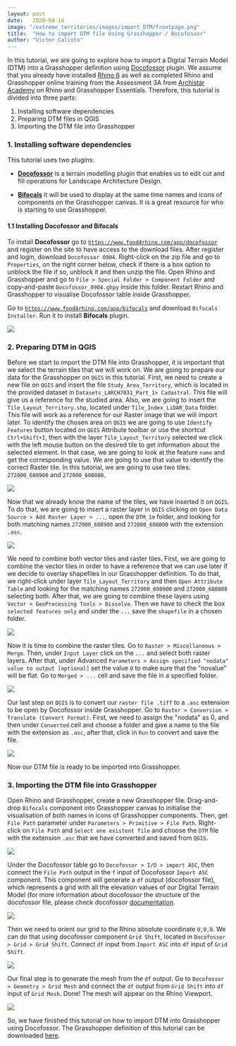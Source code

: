 ```yaml
---
layout: post
date:   2020-04-14
image: "/extreme_territories/images/import_DTM/frontpage.png"
title:  "How to import DTM file Using Grasshopper / Docofossor"
author: "Victor Calixto"
---
```


In this tutorial, we are going to explore how to import a Digital Terrain Model (DTM) into a Grasshopper definition using [Docofossor](https://www.food4rhino.com/app/docofossor) plugin. We assume that you already have installed [Rhino 6](https://www.rhino3d.com/download) as well as completed Rhino and Grasshopper online training from the Assessment 3A from [Archistar Academy](https://academy.archistar.ai/) on Rhino and Grasshopper Essentials.
Therefore, this tutorial is divided into three parts:

1. Installing software dependencies 
1. Preparing DTM files in QGIS
1. Importing the DTM file into Grasshopper

### 1. Installing software dependencies 

This tutorial uses two plugins:

* **[Docofossor](https://www.food4rhino.com/app/docofossor)** is a terrain modelling plugin that enables us to edit cut and fill operations for Landscape Architecture Design.

* **[Bifocals](https://www.food4rhino.com/app/bifocals)** it will be used to display at the same time names and icons of components on the Grasshopper canvas. It is a great resource for who is starting to use Grasshopper.


#### 1.1 Installing Docofossor and Bifocals

To install **Docofossor** go to [`https://www.food4rhino.com/app/docofossor`](https://www.food4rhino.com/app/docofossor) and register on the site to have access to the download files. After register and login, download `Docofossor 0904`. Right-click on the zip file and go to `Properties`, on the right corner below, check if there is a box option to unblock the file if so, unblock it and then unzip the file. Open Rhino and Grasshopper and go to `File > Special Folder > Component Folder` and copy-and-paste `Docofossor_0904.ghpy` inside this folder. Restart Rhino and Grasshopper to visualise Docofossor table inside Grasshopper. 

Go to [`https://www.food4rhino.com/app/bifocals`](https://www.food4rhino.com/app/bifocals) and download `Bifocals Installer`. Run it to install **Bifocals** plugin.

![](/extreme_territories/images/import_DTM/install_docofossor.gif?raw=true)

### 2. Preparing DTM in QGIS

Before we start to import the DTM file into Grasshopper, it is important that we select the terrain tiles that we will work on. We are going to prepare our data for the Grasshopper on `QGIS` in this tutorial. 
First, we need to create a new file on `QGIS` and insert the file `Study_Area_Territory`, which is located in the provided dataset in `Datasets_LARCH7031_Part_1> Cadastral`. This file will give us a reference for the studied area. Also, we are going to insert the `Tile_Layout_Territory.shp`, located under `Tile_Index_LiDAR_Data` folder. This file will work as a reference for our Raster image that we will import later. To identify the chosen area on `QGIS` we are going to use `Identify Features` button located on `QGIS` Attribute toolbar or use the shortcut `Ctrl+Shift+I`, then with the layer `Tile_Layout_Territory` selected we click with the left mouse button on the desired tile to get information about the selected element. In that case, we are going to look at the feature `name` and get the corresponding value. We are going to use that value to identify the correct Raster tile. In this tutorial, we are going to use two tiles: `272000_608900` and `272000_608800`.

![](/extreme_territories/images/import_DTM/find_tile.gif?raw=true)

Now that we already know the name of the tiles, we have inserted it on `QGIS`. To do that, we are going to insert a raster layer in `QGIS` clicking on `Open Data Source > Add Raster Layer > ...`, open the `DTM_1m` folder, and looking for both matching names `272000_608900` and `272000_608800` with the extension `.asc`.

![](/extreme_territories/images/import_DTM/placeDEM.gif?raw=true)

We need to combine both vector tiles and raster tiles. First, we are going to combine the vector tiles in order to have a reference that we can use later if we decide to overlay shapefiles in our Grasshopper definition. To do that, we right-click under layer `Tile_Layout_Territory` and then `Open Attribute Table` and looking for the matching names `272000_608900` and `272000_608800` selecting both. After that, we are going to combine these layers using `Vector > GeoProcessing Tools > Dissolve`. Then we have to check the box `selected features only` and under the `...` save the `shapefile` in a chosen folder.

![](/extreme_territories/images/import_DTM/combine_tile.gif?raw=true)

Now it is time to combine the raster tiles. Go to `Raster > Miscellaneous > Merge`. Then, under `Input Layer` click on the `...` and select both raster layers. After that, under Advanced `Parameters > Assign specified "nodata" value to output [optional]` set the value `0` to make sure that the "novalue" will be flat. Go to `Merged > ...` cell and save the file in a specified folder. 

![](/extreme_territories/images/import_DTM/combine_DEM.gif?raw=true)

Our last step on `QGIS` is to convert our `raster file .tiff` to a `.asc` extension to be open by Docofossor inside Grasshopper. Go to `Raster > Conversion > Translate (Convert Format)`. First, we need to assign the "nodata" as 0, and then under `Converted` cell and choose a folder and give a name to the file with the extension as `.asc`, after that, click in `Run` to convert and save the file. 

![](/extreme_territories/images/import_DTM/dem_asc.gif?raw=true)

Now our DTM file is ready to be imported into Grasshopper.


### 3. Importing the DTM file into Grasshopper

Open Rhino and Grasshopper, create a new Grasshopper file. Drag-and-drop `Bifocals` component into Grasshopper canvas to initialise the visualisation of both names in icons of Grasshopper components. Then, get `File Path` parameter under  `Parameters > Primitive > File Path`. Right-click on `File Path` and `Select one existent file` and choose the `DTM` file with the extension `.asc` that we have converted and saved from `QGIS`.


![](/extreme_territories/images/import_DTM/set_path_file.gif?raw=true)

Under the Docofossor table go to `Docofossor > I/O > import ASC`, then connect the `File Path` output in the `f` input of Docofossor `Import ASC` component. This component will generate a `df` output (docofossor file), which represents a grid with all the elevation values of our Digital Terrain Model (for more information about docofossor the structure of the docofossor file, please check docofossor [documentation](https://github.com/dbt-ethz/docofossor/blob/master/DOCUMENTATION.md).


![](/extreme_territories/images/import_DTM/import_asc.gif?raw=true)

Then we need to orient our grid to the Rhino absolute coordinate `0,0,0`. We can do that using docofossor component `Grid Shift`, located in `Docofossor > Grid > Grid Shift`. Connect `df` input from `Import ASC` into `df` input of `Grid Shift`. 

![](/extreme_territories/images/import_DTM/grid_shift.gif?raw=true)

Our final step is to generate the mesh from the `df` output. Go to `Docofossor > Geometry > Grid Mesh` and connect the `df` output from `Grid Shift` into `df` input of `Grid Mesh`. Done! The mesh will appear on the Rhino Viewport.


![](/extreme_territories/images/import_DTM/grid_mesh.gif?raw=true)

So, we have finished this tutorial on how to import DTM into Grasshopper using Docofossor.
The Grasshopper definition of this tutorial can be downloaded [here](/extreme_territories/assets/import_DTM_docofossor.gh).

